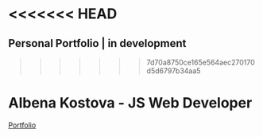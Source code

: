 <<<<<<< HEAD
=======
## Personal Portfolio | **in development**
>>>>>>> 7d70a8750ce165e564aec270170d5d6797b34aa5

# Albena Kostova - JS Web Developer

[Portfolio](https://albenakostova-jswebdeveloper.github.io/)
